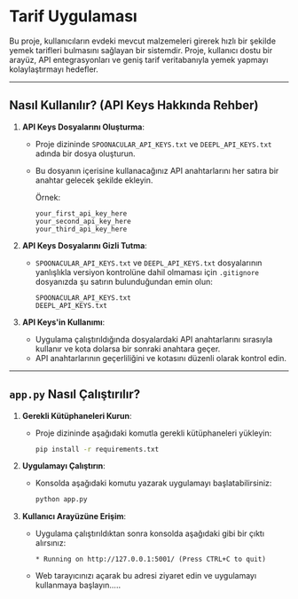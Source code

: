 # Tarif Uygulaması

Bu proje, kullanıcıların evdeki mevcut malzemeleri girerek hızlı bir şekilde yemek tarifleri bulmasını sağlayan bir sistemdir. Proje, kullanıcı dostu bir arayüz, API entegrasyonları ve geniş tarif veritabanıyla yemek yapmayı kolaylaştırmayı hedefler.

---

## Nasıl Kullanılır? (API Keys Hakkında Rehber)

1. **API Keys Dosyalarını Oluşturma**:
    - Proje dizininde `SPOONACULAR_API_KEYS.txt` ve `DEEPL_API_KEYS.txt`  adında bir dosya oluşturun.
    - Bu dosyanın içerisine kullanacağınız API anahtarlarını her satıra bir anahtar gelecek şekilde ekleyin.

      Örnek:
      ```
      your_first_api_key_here
      your_second_api_key_here
      your_third_api_key_here
      ```

2. **API Keys Dosyalarını Gizli Tutma**:
    - `SPOONACULAR_API_KEYS.txt` ve
      `DEEPL_API_KEYS.txt` dosyalarının yanlışlıkla versiyon kontrolüne dahil olmaması için
      `.gitignore` dosyanızda şu satırın bulunduğundan emin olun:
      ```
      SPOONACULAR_API_KEYS.txt
      DEEPL_API_KEYS.txt
      ```

3. **API Keys'in Kullanımı**:
    - Uygulama çalıştırıldığında dosyalardaki API anahtarlarını sırasıyla kullanır ve kota dolarsa bir sonraki anahtara geçer.
    - API anahtarlarının geçerliliğini ve kotasını düzenli olarak kontrol edin.

---

## `app.py` Nasıl Çalıştırılır?

1. **Gerekli Kütüphaneleri Kurun**:
    - Proje dizininde aşağıdaki komutla gerekli kütüphaneleri yükleyin:
      ```bash
      pip install -r requirements.txt
      ```

2. **Uygulamayı Çalıştırın**:
    - Konsolda aşağıdaki komutu yazarak uygulamayı başlatabilirsiniz:
      ```bash
      python app.py
      ```

3. **Kullanıcı Arayüzüne Erişim**:
    - Uygulama çalıştırıldıktan sonra konsolda aşağıdaki gibi bir çıktı alırsınız:
      ```
      * Running on http://127.0.0.1:5001/ (Press CTRL+C to quit)
      ```
    - Web tarayıcınızı açarak bu adresi ziyaret edin ve uygulamayı kullanmaya başlayın.....
